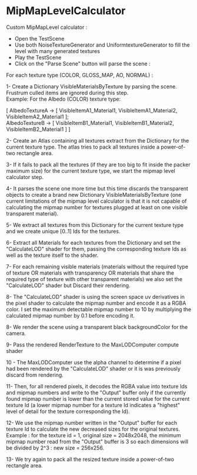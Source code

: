 # MipMapLevelCalculator

Custom MipMapLevel calculator :
- Open the TestScene
- Use both NoiseTextureGenerator and UniformtextureGenerator to fill the level with many generated textures
- Play the TestScene
- Click on the "Parse Scene" button will parse the scene :

For each texture type (COLOR, GLOSS_MAP, AO, NORMAL) :

  1- Create a Dictionary VisibleMaterialsByTexture by parsing the scene. Frustrum culled items are ignored during this step.\
  Example: For the Albedo (COLOR) texture type:
  
  [
    AlbedoTextureA -> [ VisibleItemA1_Material1, VisibleItemA1_Material2, VisibleItemA2_Material1 ];\
    AlbedoTextureB -> [ VisibleItemB1_Material1, VisibleItemB1_Material2, VisibleItemB2_Material1 ]
  ]
  
  2- Create an Atlas containing all textures extract from the Dictionary for the current texture type. The atlas tries to pack all textures inside a power-of-two rectangle area.
  
  3- If it fails to pack all the textures (if they are too big to fit inside the packer maximum size) for the current texture type, we start the mipmap level calculator step.
  
  4- It parses the scene one more time but this time discards the transparent objects to create a brand new Dictionary VisibleMaterialsByTexture (one current limitations of the mipmap level calculator is that it is not capable of calculating the mipmap number for textures plugged at least on one visible transparent material).
  
  5- We extract all textures from this Dictionary for the current texture type and we create unique [0..1] Ids for the textures.
  
  6- Extract all Materials for each textures from the Dictionary and set the "CalculateLOD" shader for them, passing the corresponding texture Ids as well as the texture itself to the shader.
  
  7- For each remaining visible materials (materials without the required type of texture OR materials with transparency OR materials that share the required type of texture with other transparent materials) we also set the "CalculateLOD" shader but Discard their rendering.
  
  8- The "CalculateLOD" shader is using the screen space uv derivatives in the pixel shader to calculate the mipmap number and encode it as a RGBA color. I set the maximum detectable mipmap number to 10 by multiplying the calculated mipmap number by 0.1 before encoding it.
  
  8- We render the scene using a transparent black backgroundColor for the camera.
  
  9- Pass the rendered RenderTexture to the MaxLODComputer compute shader
  
  10 - The MaxLODComputer use the alpha channel to determine if a pixel had been rendered by the "CalculateLOD" shader or it is was previously discard from rendering. 
  
  11- Then, for all rendered pixels, it decodes the RGBA value into texture Ids and mipmap numbers and write to the "Output" buffer only if the currently found mipmap number is lower than the current stored value for the current texture Id (a lower mipmap number for a texture Id indicates a "highest" level of detail for the texture corresponding the Id).
  
  12- We use the mipmap number written in the "Output" buffer for each texture Id to calculate the new decreased sizes for the original textures.
  Example : for the texture id = 1, original size = 2048x2048, the minimum mipmap number read from the "Output" buffer is 3 so each dimensions will be divided by 2^3 : new size = 256x256.
  
  13- We try again to pack all the resized texture inside a power-of-two rectangle area.
